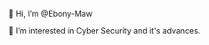 👋 Hi, I’m @Ebony-Maw

👀 I’m interested in Cyber Security and it's advances.


<!---
Ebony-Maw/Ebony-Maw is a ✨ special ✨ repository because its `README.md` (this file) appears on your GitHub profile.
You can click the Preview link to take a look at your changes.
--->
